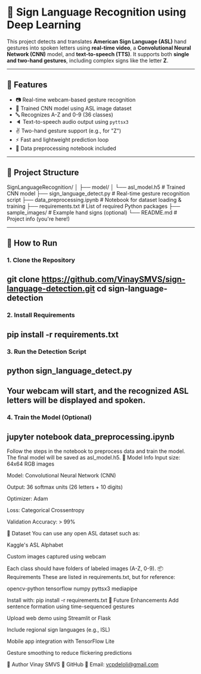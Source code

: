 # 🤟 Sign Language Recognition using Deep Learning

This project detects and translates **American Sign Language (ASL)** hand gestures into spoken letters using **real-time video**, a **Convolutional Neural Network (CNN)** model, and **text-to-speech (TTS)**. It supports both **single and two-hand gestures**, including complex signs like the letter **Z**.

---

## 🔧 Features

- 📷 Real-time webcam-based gesture recognition
- 🧠 Trained CNN model using ASL image dataset
- 🔤 Recognizes A-Z and 0-9 (36 classes)
- 🔈 Text-to-speech audio output using `pyttsx3`
- ✌️ Two-hand gesture support (e.g., for "Z")
- ⚡ Fast and lightweight prediction loop
- 🧼 Data preprocessing notebook included

---

## 📁 Project Structure

SignLanguageRecognition/
│
├── model/
│ └── asl_model.h5 # Trained CNN model
├── sign_language_detect.py # Real-time gesture recognition script
├── data_preprocessing.ipynb # Notebook for dataset loading & training
├── requirements.txt # List of required Python packages
├── sample_images/ # Example hand signs (optional)
└── README.md # Project info (you're here!)


---

## 🚀 How to Run

### 1. Clone the Repository

git clone https://github.com/VinaySMVS/sign-language-detection.git
cd sign-language-detection
---
### 2. Install Requirements
pip install -r requirements.txt
---
### 3. Run the Detection Script
python sign_language_detect.py
---
Your webcam will start, and the recognized ASL letters will be displayed and spoken.
---
### 4. Train the Model (Optional)
jupyter notebook data_preprocessing.ipynb
---
Follow the steps in the notebook to preprocess data and train the model. The final model will be saved as asl_model.h5.
🧠 Model Info
Input size: 64x64 RGB images

Model: Convolutional Neural Network (CNN)

Output: 36 softmax units (26 letters + 10 digits)

Optimizer: Adam

Loss: Categorical Crossentropy

Validation Accuracy: > 99%

🎯 Dataset
You can use any open ASL dataset such as:

Kaggle's ASL Alphabet

Custom images captured using webcam

Each class should have folders of labeled images (A-Z, 0-9).
📦 Requirements
These are listed in requirements.txt, but for reference:

opencv-python
tensorflow
numpy
pyttsx3
mediapipe

Install with:
pip install -r requirements.txt
🧠 Future Enhancements
Add sentence formation using time-sequenced gestures

Upload web demo using Streamlit or Flask

Include regional sign languages (e.g., ISL)

Mobile app integration with TensorFlow Lite

Gesture smoothing to reduce flickering predictions

👤 Author
Vinay SMVS
🔗 GitHub
📧 Email: vcpdeloli@gmail.com
